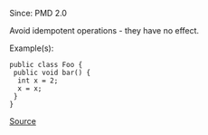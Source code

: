 Since: PMD 2.0

Avoid idempotent operations - they have no effect.

Example(s):
```
public class Foo {
 public void bar() {
  int x = 2;
  x = x;
 }
}
```

[Source](https://pmd.github.io/pmd-5.5.4/pmd-java/rules/java/design.html#IdempotentOperations)
